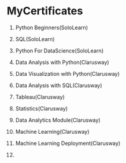 # MyCertificates

1. Python Beginners(SoloLearn)

2. SQL(SoloLearn)

3. Python For DataScience(SoloLearn)

4. Data Analysis with Python(Clarusway)

5. Data Visualization with Python(Clarusway)

6. Data Analysis with SQL(Clarusway)

7. Tableau(Clarusway)

8. Statistics(Clarusway)

9. Data Analytics Module(Clarusway)

10. Machine Learning(Clarusway)

11. Machine Learning Deployment(Clarusway)

12. 

